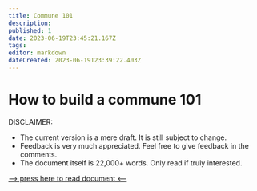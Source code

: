 ```yaml
---
title: Commune 101
description: 
published: 1
date: 2023-06-19T23:45:21.167Z
tags: 
editor: markdown
dateCreated: 2023-06-19T23:39:22.403Z
---
```


# How to build a commune 101
DISCLAIMER:
- The current version is a mere draft. It is still subject to change.
- Feedback is very much appreciated. Feel free to give feedback in the comments.
- The document itself is 22,000+ words. Only read if truly interested.

[--> press here to read document <--](https://cahcaw.nl/en/Protocols_of_the_Crows)